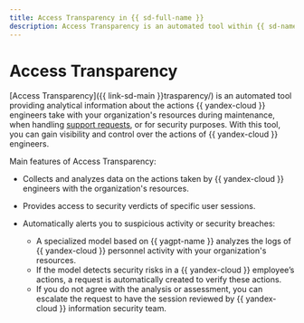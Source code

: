 ```yaml
---
title: Access Transparency in {{ sd-full-name }}
description: Access Transparency is an automated tool within {{ sd-name }} designed to ensure transparency of {{ yandex-cloud }} operations.
---
```


# Access Transparency

[Access Transparency]({{ link-sd-main }}trasparency/) is an automated tool providing analytical information about the actions {{ yandex-cloud }} engineers take with your organization's resources during maintenance, when handling [support requests](../../support/overview.md), or for security purposes. With this tool, you can gain visibility and control over the actions of {{ yandex-cloud }} engineers.

Main features of Access Transparency:

* Collects and analyzes data on the actions taken by {{ yandex-cloud }} engineers with the organization's resources.
* Provides access to security verdicts of specific user sessions.
* Automatically alerts you to suspicious activity or security breaches:

    * A specialized model based on {{ yagpt-name }} analyzes the logs of {{ yandex-cloud }} personnel activity with your organization's resources.
    * If the model detects security risks in a {{ yandex-cloud }} employee’s actions, a request is automatically created to verify these actions.
    * If you do not agree with the analysis or assessment, you can escalate the request to have the session reviewed by {{ yandex-cloud }} information security team.

